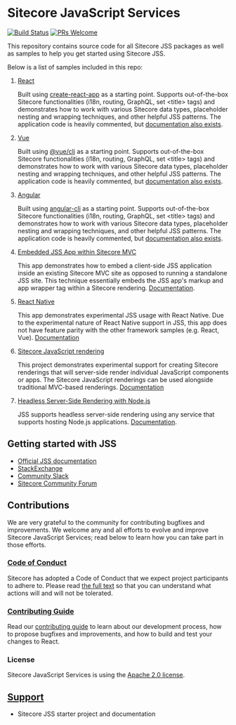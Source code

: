 # Sitecore JavaScript Services

[![Build Status](https://dev.azure.com/sitecorejss/sitecore-jss-ci/_apis/build/status/Sitecore.jss?branchName=master)](https://dev.azure.com/sitecorejss/sitecore-jss-ci/_build/latest?definitionId=1?branchName=master) [![PRs Welcome](https://img.shields.io/badge/PRs-welcome-brightgreen.svg)](contributing.md#pull-requests)

This repository contains source code for all Sitecore JSS packages as well as samples to help you get started using Sitecore JSS.

Below is a list of samples included in this repo:

1. [React](/samples/react)

   Built using [create-react-app](https://github.com/facebook/create-react-app) as a starting point. Supports out-of-the-box Sitecore functionalities (i18n, routing, GraphQL, set &lt;title&gt; tags) and demonstrates how to work with various Sitecore data types, placeholder nesting and wrapping techniques, and other helpful JSS patterns. The application code is heavily commented, but [documentation also exists](http://jss.sitecore.net/docs/client-frameworks/react/sample-app).

1. [Vue](/samples/vue)

   Built using [@vue/cli](https://cli.vuejs.org/) as a starting point. Supports out-of-the-box Sitecore functionalities (i18n, routing, GraphQL, set &lt;title&gt; tags) and demonstrates how to work with various Sitecore data types, placeholder nesting and wrapping techniques, and other helpful JSS patterns. The application code is heavily commented, but [documentation also exists](http://jss.sitecore.net/docs/client-frameworks/vue/sample-app).

1. [Angular](/samples/angular)

   Built using [angular-cli](https://cli.angular.io/) as a starting point. Supports out-of-the-box Sitecore functionalities (i18n, routing, GraphQL, set &lt;title&gt; tags) and demonstrates how to work with various Sitecore data types, placeholder nesting and wrapping techniques, and other helpful JSS patterns. The application code is heavily commented, but [documentation also exists](http://jss.sitecore.net/docs/client-frameworks/angular/sample-app).

1. [Embedded JSS App within Sitecore MVC](/samples/sitecore-embedded-jss-app)

   This app demonstrates how to embed a client-side JSS application inside an existing Sitecore MVC site as opposed to running a standalone JSS site. This technique essentially embeds the JSS app's markup and app wrapper tag within a Sitecore rendering. [Documentation](http://jss.sitecore.net/docs/techniques/mvc-integration/client-side-embedding).

1. [React Native](/samples/react-native)

   This app demonstrates experimental JSS usage with React Native. Due to the experimental nature of React Native support in JSS, this app does not have feature parity with the other framework samples (e.g. React, Vue). [Documentation](http://jss.sitecore.net/docs/client-frameworks/react-native)

1. [Sitecore JavaScript rendering](/samples/sitecore-javascript-renderings)

   This project demonstrates experimental support for creating Sitecore renderings that will server-side render individual JavaScript components or apps. The Sitecore JavaScript renderings can be used alongside traditional MVC-based renderings. [Documentation](http://jss.sitecore.net/docs/techniques/mvc-integration/javascript-rendering)

1. [Headless Server-Side Rendering with Node.js](/samples/node-headless-ssr-proxy)

   JSS supports headless server-side rendering using any service that supports hosting Node.js applications. [Documentation](http://jss.sitecore.net/docs/techniques/ssr/headless-mode-ssr).

## Getting started with JSS

- [Official JSS documentation](https://jss.sitecore.net/)
- [StackExchange](https://sitecore.stackexchange.com/)
- [Community Slack](https://sitecorechat.slack.com/messages/jss)
- [Sitecore Community Forum](https://community.sitecore.net/developers/f/40)

## Contributions

We are very grateful to the community for contributing bugfixes and improvements. We welcome any and all efforts to evolve and improve Sitecore JavaScript Services; read below to learn how you can take part in those efforts.

### [Code of Conduct](CODE_OF_CONDUCT.md)

Sitecore has adopted a Code of Conduct that we expect project participants to adhere to. Please read [the full text](CODE_OF_CONDUCT.md) so that you can understand what actions will and will not be tolerated.

### [Contributing Guide](CONTRIBUTING.md)

Read our [contributing guide](CONTRIBUTING.md) to learn about our development process, how to propose bugfixes and improvements, and how to build and test your changes to React.

### License

Sitecore JavaScript Services is using the [Apache 2.0 license](LICENSE.MD).

## [Support](SUPPORT.md)

* Sitecore JSS starter project and documentation
